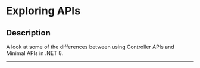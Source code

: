 # Exploring APIs  

## Description  
A look at some of the differences between using Controller APIs and Minimal APIs in .NET 8.  

---